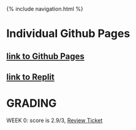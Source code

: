 {% include navigation.html %}

# Individual Github Pages
## [link to Github Pages](https://wrachel.github.io)
## [link to Replit](https://replit.com/@RachelWei1/Data-Structures-Indiv#Main.java)

# GRADING

WEEK 0: score is 2.9/3, [Review Ticket](https://github.com/wrachel/tri3Individual/issues/1)
